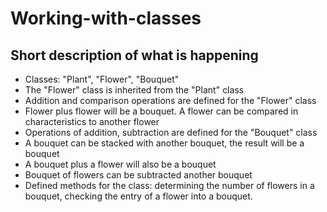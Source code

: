 # Working-with-classes

## Short description of what is happening

- Classes: "Plant", "Flower", "Bouquet"
- The "Flower" class is inherited from the "Plant" class
- Addition and comparison operations are defined for the "Flower" class
- Flower plus flower will be a bouquet. A flower can be compared in characteristics to another flower
- Operations of addition, subtraction are defined for the "Bouquet" class
- A bouquet can be stacked with another bouquet, the result will be a bouquet
- A bouquet plus a flower will also be a bouquet
- Bouquet of flowers can be subtracted another bouquet
- Defined methods for the class: determining the number of flowers in a bouquet, checking the entry of a flower into a bouquet.
